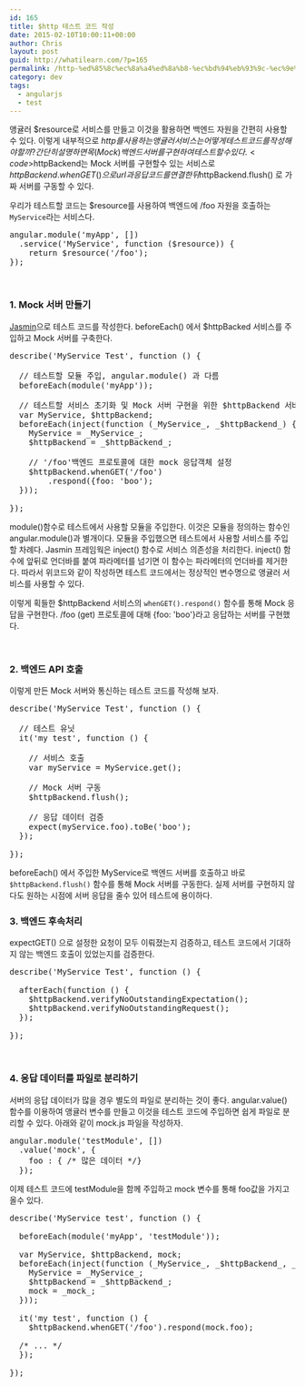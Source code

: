 ```yaml
---
id: 165
title: $http 테스트 코드 작성
date: 2015-02-10T10:00:11+00:00
author: Chris
layout: post
guid: http://whatilearn.com/?p=165
permalink: /http-%ed%85%8c%ec%8a%a4%ed%8a%b8-%ec%bd%94%eb%93%9c-%ec%9e%91%ec%84%b1/
category: dev
tags:
  - angularjs
  - test
---
```

앵귤러 $resource로 서비스를 만들고 이것을 활용하면 백엔드 자원을 간편히 사용할 수 있다. 이렇게 내부적으로 $http를 사용하는 앵귤러 서비스는 어떻게 테스트 코드를 작성해야할까? 간단히 설명하면 목(Mock) 백엔드 서버를 구현하여 테스트할 수 있다. <code>$httpBackend</code>는 Mock 서버를 구현할수 있는 서비스로 $httpBackend.whenGET()으로 url과 응답 코드를 연결한 뒤  $httpBackend.flush() 로 가짜 서버를 구동할 수 있다.

우리가 테스트할 코드는 $resource를 사용하여 백엔드에 /foo 자원을 호출하는 <code>MyService</code>라는 서비스다.

<pre class="top-margin:22 bottom-margin:22 toolbar-hide:false whitespace-after:1 lang:js decode:true">angular.module('myApp', [])
  .service('MyService', function ($resource)) {
    return $resource('/foo');
});</pre>

&nbsp;

<h3>1. Mock 서버 만들기</h3>

<a href="http://jasmine.github.io/2.0/introduction.html">Jasmin</a>으로 테스트 코드를 작성한다. beforeEach() 에서 $httpBacked 서비스를 주입하고 Mock 서버를 구축한다.

<pre class="theme:solarized-dark whitespace-before:1 whitespace-after:1 lang:js decode:true ">describe('MyService Test', function () {  

  // 테스트할 모듈 주입, angular.module() 과 다름
  beforeEach(module('myApp'));

  // 테스트할 서비스 초기화 및 Mock 서버 구현을 위한 $httpBackend 서비스 주입
  var MyService, $httpBackend;
  beforeEach(inject(function (_MyService_, _$httpBackend_) {
    MyService = _MyService_;
    $httpBackend = _$httpBackend_;

    // '/foo'백엔드 프로토콜에 대한 mock 응답객체 설정
    $httpBackend.whenGET('/foo')
        .respond({foo: 'boo');
  }));

});</pre>

module()함수로 테스트에서 사용할 모듈을 주입한다. 이것은 모듈을 정의하는 함수인 angular.module()과 별개이다. 모듈을 주입했으면 테스트에서 사용할 서비스를 주입할 차례다. Jasmin 프레임웍은 inject() 함수로 서비스 의존성을 처리한다. inject() 함수에 앞뒤로 언더바를 붙여 파라메터를 넘기면 이 함수는 파라메터의 언더바를 제거한다. 따라서 위코드와 같이 작성하면 테스트 코드에서는 정상적인 변수명으로 앵귤러 서비스를 사용할 수 있다.

이렇게 획들한 $httpBackend 서비스의 <code>whenGET().respond()</code> 함수를 통해 Mock 응답을 구현한다. /foo (get) 프로토콜에 대해 {foo: 'boo'}라고 응답하는 서버를 구현했다.

&nbsp;

<h3>2. 백엔드 API 호출</h3>

이렇게 만든 Mock 서버와 통신하는 테스트 코드를 작성해 보자.

<pre class="lang:js decode:true">describe('MyService Test', function () {

  // 테스트 유닛
  it('my test', function () {

    // 서비스 호출
    var myService = MyService.get();

    // Mock 서버 구동
    $httpBackend.flush();

    // 응답 데이터 검증
    expect(myService.foo).toBe('boo');
  });

});</pre>

beforeEach() 에서 주입한 MyService로 백엔드 서버를 호출하고 바로 <code>$httpBackend.flush()</code> 함수를 통해 Mock 서버를 구동한다. 실제 서버를 구현하지 않다도 원하는 시점에 서버 응답을 줄수 있어 테스트에 용이하다.

<h3>3. 백엔드 후속처리</h3>

expectGET() 으로 설정한 요청이 모두 이뤄졌는지 검증하고, 테스트 코드에서 기대하지 않는 백엔드 호출이 있었는지를 검증한다.

<pre class="lang:js decode:true">describe('MyService Test', function () {

  afterEach(function () {
    $httpBackend.verifyNoOutstandingExpectation();
    $httpBackend.verifyNoOutstandingRequest();
  });

});</pre>

&nbsp;

<h3>4. 응답 데이터를 파일로 분리하기</h3>

서버의 응답 데이터가 많을 경우 별도의 파일로 분리하는 것이 좋다. angular.value() 함수를 이용하여 앵귤러 변수를 만들고 이것을 테스트 코드에 주입하면 쉽게 파일로 분리할 수 있다. 아래와 같이 mock.js 파일을 작성하자.

<pre class="lang:js decode:true ">angular.module('testModule', [])
  .value('mock', {
    foo : { /* 많은 데이터 */}
  });</pre>

이제 테스트 코드에 testModule을 함께 주입하고 mock 변수를 통해 foo값을 가지고 올수 있다.

<pre class="lang:js decode:true ">describe('MyService test', function () {

  beforeEach(module('myApp', 'testModule'));

  var MyService, $httpBackend, mock;
  beforeEach(inject(function (_MyService_, _$httpBackend_, _mock_) {
    MyService = _MyService_;
    $httpBackend = _$httpBackend_;
    mock = _mock_;
  }));

  it('my test', function () {
    $httpBackend.whenGET('/foo').respond(mock.foo);

  /* ... */
  });

});
</pre>

&nbsp;

&nbsp;
